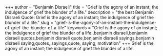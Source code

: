 +++
author = "Benjamin Disraeli"
title = "Grief is the agony of an instant; the indulgence of grief the blunder of a life."
description = "the best Benjamin Disraeli Quote: Grief is the agony of an instant; the indulgence of grief the blunder of a life."
slug = "grief-is-the-agony-of-an-instant-the-indulgence-of-grief-the-blunder-of-a-life"
keywords = "Grief is the agony of an instant; the indulgence of grief the blunder of a life.,benjamin disraeli,benjamin disraeli quotes,benjamin disraeli quote,benjamin disraeli sayings,benjamin disraeli saying,quotes, sayings,quote, saying, motivation"
+++
Grief is the agony of an instant; the indulgence of grief the blunder of a life.
